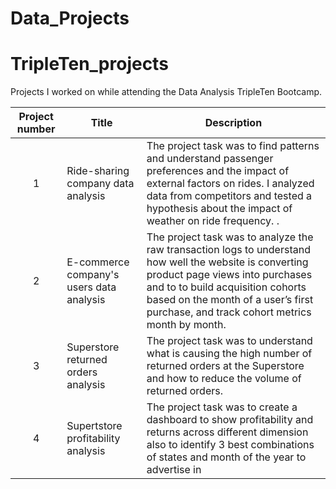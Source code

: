 # Data_Projects
# TripleTen_projects
Projects I worked on while attending the Data Analysis TripleTen Bootcamp.


| Project number | Title | Description |
| :-----------: | ----------- |----------- |
| 1 | Ride-sharing company data analysis| The project task was to find patterns and understand passenger preferences and the impact of external factors on rides. I analyzed data from competitors and tested a hypothesis about the impact of weather on ride frequency. . |
| 2 | E-commerce company's users data analysis| The project task was to analyze the raw transaction logs to understand how well the website is converting product page views into purchases and to to build acquisition cohorts based on the month of a user’s first purchase, and track cohort metrics month by month. |
| 3 | Superstore returned orders analysis | The project task was to understand what is causing the high number of returned orders at the Superstore and how to reduce the volume of returned orders. |
| 4 | Supertstore profitability analysis | The project task was to create a dashboard to show profitability and returns across different dimension also to identify 3 best combinations of states and month of the year to advertise in |
